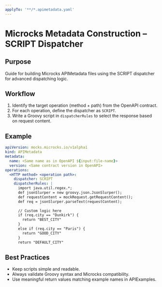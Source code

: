 ```yaml
---
applyTo: '**/*.apimetadata.yaml'
---
```


# Microcks Metadata Construction – SCRIPT Dispatcher

## Purpose
Guide for building Microcks APIMetadata files using the SCRIPT dispatcher for advanced dispatching logic.

## Workflow
1. Identify the target operation (method + path) from the OpenAPI contract.
2. For each operation, define the dispatcher as `SCRIPT`.
3. Write a Groovy script in `dispatcherRules` to select the response based on request content.

## Example

```yaml
apiVersion: mocks.microcks.io/v1alpha1
kind: APIMetadata
metadata:
  name: <Same name as in OpenAPI ${input:file-name}>
  version: <Same contract version in OpenAPI>
operations:
  <HTTP method> <operation path>:
    dispatcher: SCRIPT
    dispatcherRules: |
      import java.util.regex.*;
      def jsonSlurper = new groovy.json.JsonSlurper();
      def requestContent = mockRequest.getRequestContent();
      def req = jsonSlurper.parseText(requestContent);
      
      // Custom logic here
      if (req.city == "Dunkirk") {
        return "BEST_CITY"
      }
      else if (req.city == "Paris") {
        return "GOOD_CITY"
      }
      return "DEFAULT_CITY"
```

## Best Practices
- Keep scripts simple and readable.
- Always validate Groovy syntax and Microcks compatibility.
- Use meaningful return values matching example names in APIExamples.